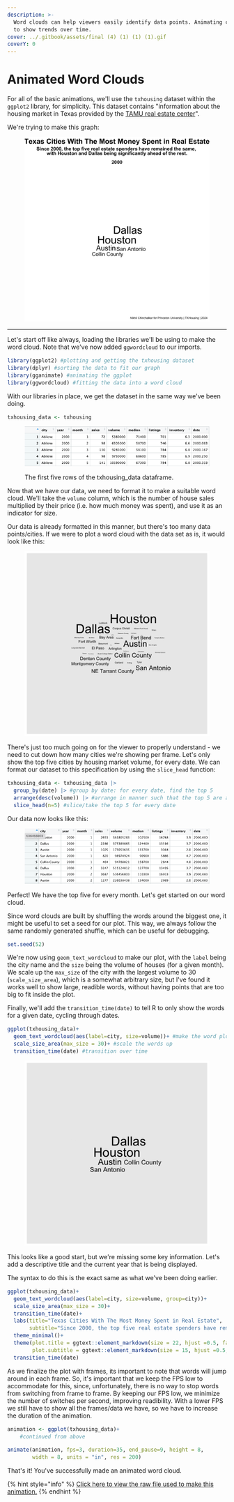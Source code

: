 ```yaml
---
description: >-
  Word clouds can help viewers easily identify data points. Animating can help
  to show trends over time.
cover: ../.gitbook/assets/final (4) (1) (1) (1).gif
coverY: 0
---
```


# Animated Word Clouds

For all of the basic animations, we'll use the `txhousing` dataset within the `ggplot2` library, for simplicity. This dataset contains "information about the housing market in Texas provided by the [TAMU real estate center](https://trerc.tamu.edu/)".&#x20;

We're trying to make this graph:

<figure><img src="../.gitbook/assets/final (4) (1) (1).gif" alt="" width="563"><figcaption></figcaption></figure>

***

Let's start off like always, loading the libraries we'll be using to make the word cloud. Note that we've now added `ggwordcloud` to our imports.

```r
library(ggplot2) #plotting and getting the txhousing dataset
library(dplyr) #sorting the data to fit our graph
library(gganimate) #animating the ggplot
library(ggwordcloud) #fitting the data into a word cloud
```

With our libraries in place, we get the dataset in the same way we've been doing.

```r
txhousing_data <- txhousing
```

<figure><img src="../.gitbook/assets/image (3) (1) (1) (1) (1) (1) (1).png" alt=""><figcaption><p>The first five rows of the txhousing_data dataframe.</p></figcaption></figure>

Now that we have our data, we need to format it to make a suitable word cloud. We'll take the `volume` column, which is the number of house sales multiplied by their price (i.e. how much money was spent), and use it as an indicator for size.&#x20;

Our data is already formatted in this manner, but there's too many data points/cities. If we were to plot a word cloud with the data set as is, it would look like this:

<figure><img src="../.gitbook/assets/rough1 (1) (1) (1) (1).gif" alt=""><figcaption></figcaption></figure>

There's just too much going on for the viewer to properly understand - we need to cut down how many cities we're showing per frame. Let's only show the top five cities by housing market volume, for every date. We can format our dataset to this specification by using the `slice_head` function:

```r
txhousing_data <- txhousing_data |> 
  group_by(date) |> #group by date: for every date, find the top 5
  arrange(desc(volume)) |> #arrange in manner such that the top 5 are at the top/head
  slice_head(n=5) #slice/take the top 5 for every date
```

Our data now looks like this:

<figure><img src="../.gitbook/assets/image (4) (1) (1) (1) (1) (1) (1).png" alt=""><figcaption></figcaption></figure>

Perfect! We have the top five for every month. Let's get started on our word cloud.

Since word clouds are built by shuffling the words around the biggest one, it might be useful to set a seed for our plot. This way, we always follow the same randomly generated shuffle, which can be useful for debugging.

```r
set.seed(52)
```

We're now using `geom_text_wordcloud` to make our plot, with the `label` being the city name and the `size` being the volume of houses (for a given month). We scale up the `max_size` of the city with the largest volume to 30 (`scale_size_area`), which is a somewhat arbitrary size, but I've found it works well to show large, readible words, without having points that are too big to fit inside the plot.

Finally, we'll add the `transition_time(date)` to tell R to only show the words for a given date, cycling through dates.

```r
ggplot(txhousing_data)+
  geom_text_wordcloud(aes(label=city, size=volume))+ #make the word plot
  scale_size_area(max_size = 30)+ #scale the words up 
  transition_time(date) #transition over time
```

<figure><img src="../.gitbook/assets/rough2 (1).gif" alt=""><figcaption></figcaption></figure>

This looks like a good start, but we're missing some key information. Let's add a descriptive title and the current year that is being displayed.

The syntax to do this is the exact same as what we've been doing earlier.

```r
ggplot(txhousing_data)+
  geom_text_wordcloud(aes(label=city, size=volume, group=city))+
  scale_size_area(max_size = 30)+
  transition_time(date)+
  labs(title="Texas Cities With The Most Money Spent in Real Estate",
       subtitle="Since 2000, the top five real estate spenders have remained the same, <br>with Houston and Dallas being significantly ahead of the rest.<br><br>{as.integer(frame_time)}")+
  theme_minimal()+
  theme(plot.title = ggtext::element_markdown(size = 22, hjust =0.5, face = "bold"), 
        plot.subtitle = ggtext::element_markdown(size = 15, hjust =0.5, face = "bold"))+ #requires the 'ggtext' package is installed
  transition_time(date)
```

As we finalize the plot with frames, its important to note that words will jump around in each frame. So, it's important that we keep the FPS low to accommodate for this, since, unfortunately, there is no way to stop words from switching from frame to frame. By keeping our FPS low, we minimize the number of switches per second, improving readibility. With a lower FPS we still have to show all the frames/data we have, so we have to increase the duration of the animation.

```r
animation <- ggplot(txhousing_data)+
    #continued from above
```

```r
animate(animation, fps=3, duration=35, end_pause=9, height = 8,
        width = 8, units = "in", res = 200)
```

That's it! You've successfully made an animated word cloud.

{% hint style="info" %}
[Click here to view the raw file used to make this animation.](../appendix/basic-animations/animated-word-cloud.r.md)
{% endhint %}
